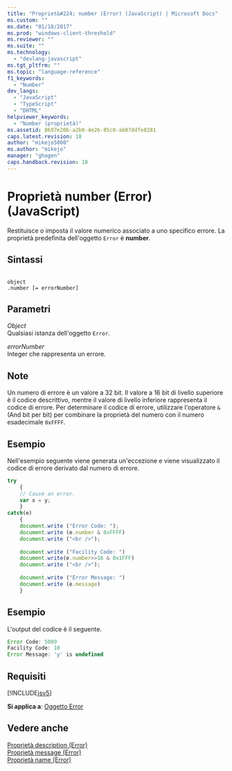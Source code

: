 ```yaml
---
title: "Propriet&#224; number (Error) (JavaScript) | Microsoft Docs"
ms.custom: ""
ms.date: "01/18/2017"
ms.prod: "windows-client-threshold"
ms.reviewer: ""
ms.suite: ""
ms.technology: 
  - "devlang-javascript"
ms.tgt_pltfrm: ""
ms.topic: "language-reference"
f1_keywords: 
  - "Number"
dev_langs: 
  - "JavaScript"
  - "TypeScript"
  - "DHTML"
helpviewer_keywords: 
  - "Number (proprietà)"
ms.assetid: 8697e20b-a2b0-4e26-85c0-ab07ddfe8281
caps.latest.revision: 18
author: "mikejo5000"
ms.author: "mikejo"
manager: "ghogen"
caps.handback.revision: 18
---
```

# Propriet&#224; number (Error) (JavaScript)
Restituisce o imposta il valore numerico associato a uno specifico errore.  La proprietà predefinita dell'oggetto `Error` è **number**.  
  
## Sintassi  
  
```  
  
object  
.number [= errorNumber]  
```  
  
## Parametri  
 *Object*  
 Qualsiasi istanza dell'oggetto `Error`.  
  
 *errorNumber*  
 Integer che rappresenta un errore.  
  
## Note  
 Un numero di errore è un valore a 32 bit.  Il valore a 16 bit di livello superiore è il codice descrittivo, mentre il valore di livello inferiore rappresenta il codice di errore.  Per determinare il codice di errore, utilizzare l'operatore `&` \(And bit per bit\) per combinare la proprietà del numero con il numero esadecimale `0xFFFF`.  
  
## Esempio  
 Nell'esempio seguente viene generata un'eccezione e viene visualizzato il codice di errore derivato dal numero di errore.  
  
```javascript  
try  
    {  
    // Cause an error.  
    var x = y;  
    }  
catch(e)  
    {  
    document.write ("Error Code: ");  
    document.write (e.number & 0xFFFF)  
    document.write ("<br />");  
  
    document.write ("Facility Code: ")  
    document.write(e.number>>16 & 0x1FFF)  
    document.write ("<br />");  
  
    document.write ("Error Message: ")  
    document.write (e.message)  
    }  
```  
  
## Esempio  
 L'output del codice è il seguente.  
  
```javascript  
Error Code: 5009  
Facility Code: 10  
Error Message: 'y' is undefined  
```  
  
## Requisiti  
 [!INCLUDE[jsv5](../../javascript/reference/includes/jsv5-md.md)]  
  
 **Si applica a**: [Oggetto Error](../../javascript/reference/error-object-javascript.md)  
  
## Vedere anche  
 [Proprietà description \(Error\)](../../javascript/reference/description-property-error-javascript.md)   
 [Proprietà message \(Error\)](../../javascript/reference/message-property-error-javascript.md)   
 [Proprietà name \(Error\)](../../javascript/reference/name-property-error-javascript.md)